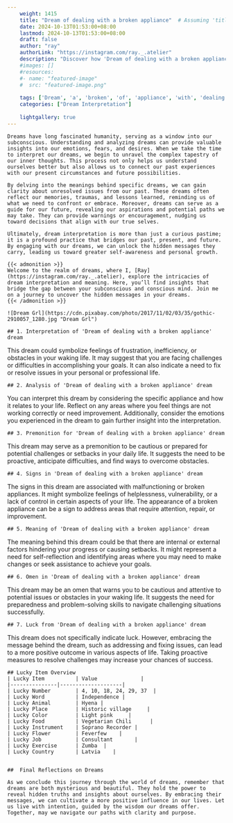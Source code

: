 ```yaml
---
    weight: 1415
    title: "Dream of dealing with a broken appliance"  # Assuming 'title' column exists
    date: 2024-10-13T01:53:00+08:00
    lastmod: 2024-10-13T01:53:00+08:00
    draft: false
    author: "ray"
    authorLink: "https://instagram.com/ray._.atelier"
    description: "Discover how 'Dream of dealing with a broken appliance' can interpret your future and uncover its significant meanings in your life."
    #images: []
    #resources:
    #- name: "featured-image"
    #  src: "featured-image.png"
    
    tags: ['Dream', 'a', 'broken', 'of', 'appliance', 'with', 'dealing']
    categories: ["Dream Interpretation"]
    
    lightgallery: true
---
```

    
    Dreams have long fascinated humanity, serving as a window into our subconscious. Understanding and analyzing dreams can provide valuable insights into our emotions, fears, and desires. When we take the time to interpret our dreams, we begin to unravel the complex tapestry of our inner thoughts. This process not only helps us understand ourselves better but also allows us to connect our past experiences with our present circumstances and future possibilities.
    
    By delving into the meanings behind specific dreams, we can gain clarity about unresolved issues from our past. These dreams often reflect our memories, traumas, and lessons learned, reminding us of what we need to confront or embrace. Moreover, dreams can serve as a guide for our future, revealing our aspirations and potential paths we may take. They can provide warnings or encouragement, nudging us toward decisions that align with our true selves.
    
    Ultimately, dream interpretation is more than just a curious pastime; it is a profound practice that bridges our past, present, and future. By engaging with our dreams, we can unlock the hidden messages they carry, leading us toward greater self-awareness and personal growth.
    
    {{< admonition >}}
    Welcome to the realm of dreams, where I, [Ray](https://instagram.com/ray._.atelier), explore the intricacies of dream interpretation and meaning. Here, you’ll find insights that bridge the gap between your subconscious and conscious mind. Join me on a journey to uncover the hidden messages in your dreams.
    {{< /admonition >}}
    
    ![Dream Grl](https://cdn.pixabay.com/photo/2017/11/02/03/35/gothic-2910057_1280.jpg "Dream Grl")
    
    ## 1. Interpretation of 'Dream of dealing with a broken appliance' dream
    
This dream could symbolize feelings of frustration, inefficiency, or obstacles in your waking life. It may suggest that you are facing challenges or difficulties in accomplishing your goals. It can also indicate a need to fix or resolve issues in your personal or professional life.
    
    ## 2. Analysis of 'Dream of dealing with a broken appliance' dream
    
You can interpret this dream by considering the specific appliance and how it relates to your life. Reflect on any areas where you feel things are not working correctly or need improvement. Additionally, consider the emotions you experienced in the dream to gain further insight into the interpretation.
    
    ## 3. Premonition for 'Dream of dealing with a broken appliance' dream
    
This dream may serve as a premonition to be cautious or prepared for potential challenges or setbacks in your daily life. It suggests the need to be proactive, anticipate difficulties, and find ways to overcome obstacles.
    
    ## 4. Signs in 'Dream of dealing with a broken appliance' dream
    
The signs in this dream are associated with malfunctioning or broken appliances. It might symbolize feelings of helplessness, vulnerability, or a lack of control in certain aspects of your life. The appearance of a broken appliance can be a sign to address areas that require attention, repair, or improvement.
    
    ## 5. Meaning of 'Dream of dealing with a broken appliance' dream
    
The meaning behind this dream could be that there are internal or external factors hindering your progress or causing setbacks. It might represent a need for self-reflection and identifying areas where you may need to make changes or seek assistance to achieve your goals.
    
    ## 6. Omen in 'Dream of dealing with a broken appliance' dream
    
This dream may be an omen that warns you to be cautious and attentive to potential issues or obstacles in your waking life. It suggests the need for preparedness and problem-solving skills to navigate challenging situations successfully.
    
    ## 7. Luck from 'Dream of dealing with a broken appliance' dream
    
This dream does not specifically indicate luck. However, embracing the message behind the dream, such as addressing and fixing issues, can lead to a more positive outcome in various aspects of life. Taking proactive measures to resolve challenges may increase your chances of success.
    
    ## Lucky Item Overview
    | Lucky Item          | Value              |
    |---------------|--------------------|
    | Lucky Number        | 4, 10, 18, 24, 29, 37  |
    | Lucky Word          | Independence |
    | Lucky Animal        | Hyena |
    | Lucky Place         | Historic village     |
    | Lucky Color         | Light pink     |
    | Lucky Food          | Vegetarian Chili      |
    | Lucky Instrument    | Soprano Recorder |
    | Lucky Flower        | Feverfew    |
    | Lucky Job           | Consultant       |
    | Lucky Exercise      | Zumba  |
    | Lucky Country       | Latvia    |
    
    
    ##  Final Reflections on Dreams
    
    As we conclude this journey through the world of dreams, remember that dreams are both mysterious and beautiful. They hold the power to reveal hidden truths and insights about ourselves. By embracing their messages, we can cultivate a more positive influence in our lives. Let us live with intention, guided by the wisdom our dreams offer. Together, may we navigate our paths with clarity and purpose.
    